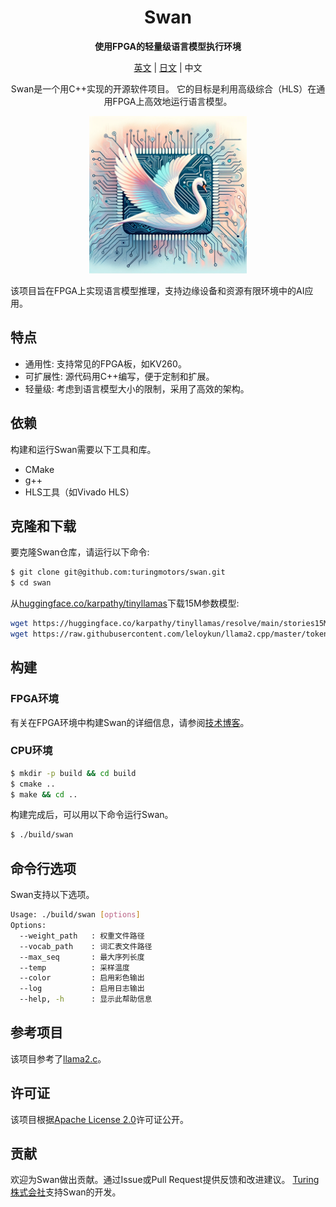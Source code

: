 <div align="center">

# Swan
**使用FPGA的轻量级语言模型执行环境**

[英文](../README.md) | [日文](./README_JP.md) | 中文

Swan是一个用C++实现的开源软件项目。
它的目标是利用高级综合（HLS）在通用FPGA上高效地运行语言模型。
</div>

<div align="center">
<img src="../images/swan_image.png" width="50%">
</div>

该项目旨在FPGA上实现语言模型推理，支持边缘设备和资源有限环境中的AI应用。

## 特点

- 通用性: 支持常见的FPGA板，如KV260。
- 可扩展性: 源代码用C++编写，便于定制和扩展。
- 轻量级: 考虑到语言模型大小的限制，采用了高效的架构。

## 依赖

构建和运行Swan需要以下工具和库。

- CMake
- g++
- HLS工具（如Vivado HLS）

## 克隆和下载

要克隆Swan仓库，请运行以下命令:

```bash
$ git clone git@github.com:turingmotors/swan.git
$ cd swan
```

从[huggingface.co/karpathy/tinyllamas](https://huggingface.co/karpathy/tinyllamas/tree/main)下载15M参数模型:
```bash
wget https://huggingface.co/karpathy/tinyllamas/resolve/main/stories15M.bin -O model/stories15M.bin
wget https://raw.githubusercontent.com/leloykun/llama2.cpp/master/tokenizer.bin -O model/tokenizer.bin
```

## 构建

### FPGA环境

有关在FPGA环境中构建Swan的详细信息，请参阅[技术博客](https://zenn.dev/turing_motors/articles/82505880d27d65)。

### CPU环境

```bash
$ mkdir -p build && cd build
$ cmake ..
$ make && cd ..
```
构建完成后，可以用以下命令运行Swan。

```bash
$ ./build/swan
```

## 命令行选项

Swan支持以下选项。

```bash
Usage: ./build/swan [options]
Options:
  --weight_path   : 权重文件路径
  --vocab_path    : 词汇表文件路径
  --max_seq       : 最大序列长度
  --temp          : 采样温度
  --color         : 启用彩色输出
  --log           : 启用日志输出
  --help, -h      : 显示此帮助信息
```

## 参考项目
该项目参考了[llama2.c](https://github.com/karpathy/llama2.c)。

## 许可证
该项目根据[Apache License 2.0](../LICENSE)许可证公开。

## 贡献
欢迎为Swan做出贡献。通过Issue或Pull Request提供反馈和改进建议。
[Turing株式会社](https://www.turing-motors.com/en)支持Swan的开发。
